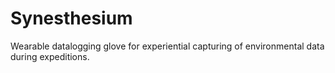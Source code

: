# Synesthesium
Wearable datalogging glove for experiential capturing of environmental data during expeditions.
